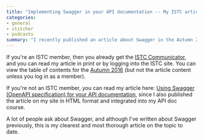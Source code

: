 ```yaml
---
title: "Implementing Swagger in your API documentation -- My ISTC article"
categories:
- general
- stitcher
- podcasts
summary: "I recently published an article about Swagger in the Autumn 2016 edition of ISTC's magazine, Communicator. ISTC stands for Institute of Scientific and Technical Communicators. My article provides an introduction to using Swagger (now called OpenAPI specification) for publishing your REST API documentation. I've never published in the ISTC before, and only had a vague idea of the group from the ISTC magazines I've seen at some tech comm conferences I attended. You can thiknk of the ISTC magazine like the STC's Intercom magazine."
---
```


If you're an ISTC member, then you already get the [ISTC Communicator](http://www.istc.org.uk/publications-and-resources/communicator/), and you can read my article in print or by logging into the ISTC site. You can view the table of contents for the [Autumn 2016](http://www.istc.org.uk/wp-content/uploads/2016/05/Comm1609Web_TOC.pdf) (but not the article content unless you log in as a member).

If you're not an ISTC member, you can read my article here: [Using Swagger (OpenAPI specification) for your API documentation](http://127.0.0.1:4029/pubapis_swagger_intro/), since I also published the article on my site in HTML format and integrated into my API doc course. 

A lot of people ask about Swagger, and although I've written about Swagger previously, this is my clearest and most thorough article on the topic to date.